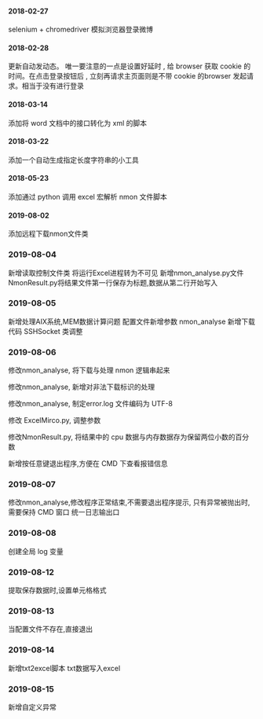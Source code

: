 #### 2018-02-27

selenium + chromedriver 模拟浏览器登录微博

#### 2018-02-28

更新自动发动态。
唯一要注意的一点是设置好延时 , 给 browser 获取 cookie 的时间。在点击登录按钮后 , 立刻再请求主页面则是不带 cookie 的browser 发起请求。相当于没有进行登录

#### 2018-03-14

添加将 word 文档中的接口转化为 xml 的脚本

#### 2018-03-22

添加一个自动生成指定长度字符串的小工具

#### 2018-05-23

添加通过 python 调用 excel 宏解析 nmon 文件脚本

#### 2019-08-02
添加远程下载nmon文件类

### 2019-08-04
新增读取控制文件类
将运行Excel进程转为不可见
新增nmon_analyse.py文件
NmonResult.py将结果文件第一行保存为标题,数据从第二行开始写入

### 2019-08-05
新增处理AIX系统,MEM数据计算问题
配置文件新增参数
nmon_analyse 新增下载代码
SSHSocket 类调整

### 2019-08-06
修改nmon_analyse, 将下载与处理 nmon 逻辑串起来

修改nmon_analyse, 新增对非法下载标识的处理

修改nmon_analyse, 制定error.log 文件编码为 UTF-8

修改 ExcelMirco.py, 调整参数

修改NmonResult.py, 将结果中的 cpu 数据与内存数据存为保留两位小数的百分数

新增按任意键退出程序,方便在 CMD 下查看报错信息

### 2019-08-07
修改nmon_analyse,修改程序正常结束,不需要退出程序提示, 只有异常被抛出时,需要保持 CMD 窗口
统一日志输出口

### 2019-08-08
创建全局 log 变量

### 2019-08-12
提取保存数据时,设置单元格格式

### 2019-08-13
当配置文件不存在,直接退出

### 2019-08-14
新增txt2excel脚本
txt数据写入excel

### 2019-08-15
新增自定义异常